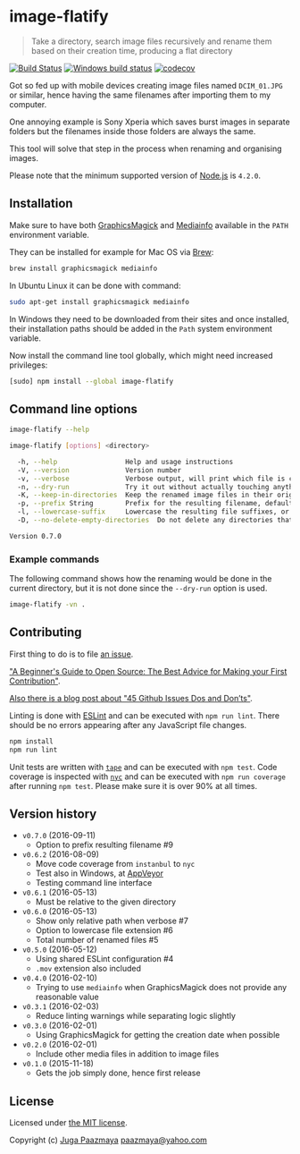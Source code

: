 # image-flatify

> Take a directory, search image files recursively and rename them based on their creation time, producing a flat directory

[![Build Status](https://travis-ci.org/paazmaya/image-flatify.svg?branch=master)](https://travis-ci.org/paazmaya/image-flatify)
[![Windows build status](https://ci.appveyor.com/api/projects/status/h561l3h2l26aobr1/branch/master?svg=true)](https://ci.appveyor.com/project/paazmaya/image-flatify/branch/master)
[![codecov](https://codecov.io/gh/paazmaya/image-flatify/branch/master/graph/badge.svg)](https://codecov.io/gh/paazmaya/image-flatify)

Got so fed up with mobile devices creating image files named `DCIM_01.JPG`
or similar, hence having the same filenames after importing them to my
computer.

One annoying example is Sony Xperia which saves burst images in separate folders
but the filenames inside those folders are always the same.

This tool will solve that step in the process when renaming and organising images.

Please note that the minimum supported version of [Node.js](https://nodejs.org/en/) is `4.2.0`.

## Installation

Make sure to have both [GraphicsMagick](http://www.graphicsmagick.org/) and
[Mediainfo](https://mediaarea.net/en/MediaInfo) available in the `PATH` environment variable.

They can be installed for example for Mac OS via [Brew](http://brew.sh):

```sh
brew install graphicsmagick mediainfo
```

In Ubuntu Linux it can be done with command:

```sh
sudo apt-get install graphicsmagick mediainfo
```

In Windows they need to be downloaded from their sites and once installed,
their installation paths should be added in the `Path` system environment variable.

Now install the command line tool globally, which might need increased privileges:

```sh
[sudo] npm install --global image-flatify
```

## Command line options

```sh
image-flatify --help
```

```sh
image-flatify [options] <directory>

  -h, --help                 Help and usage instructions
  -V, --version              Version number
  -v, --verbose              Verbose output, will print which file is currently being processed
  -n, --dry-run              Try it out without actually touching anything
  -K, --keep-in-directories  Keep the renamed image files in their original directory
  -p, --prefix String        Prefix for the resulting filename, default empty
  -l, --lowercase-suffix     Lowercase the resulting file suffixes, or use as is by default
  -D, --no-delete-empty-directories  Do not delete any directories that become empty after processing

Version 0.7.0
```

### Example commands

The following command shows how the renaming would be done in the current directory, but it is
not done since the `--dry-run` option is used.

```sh
image-flatify -vn .
```

## Contributing

First thing to do is to file [an issue](https://github.com/paazmaya/image-flatify/issues).

["A Beginner's Guide to Open Source: The Best Advice for Making your First Contribution"](http://hf.heidilabs.com/blog/a-beginners-guide-to-open-source-making-your-first-contribution).

[Also there is a blog post about "45 Github Issues Dos and Don’ts"](https://davidwalsh.name/45-github-issues-dos-donts).

Linting is done with [ESLint](http://eslint.org) and can be executed with `npm run lint`.
There should be no errors appearing after any JavaScript file changes.

```sh
npm install
npm run lint
```

Unit tests are written with [`tape`](https://github.com/substack/tape) and can be executed with `npm test`.
Code coverage is inspected with [`nyc`](https://github.com/istanbuljs/nyc) and
can be executed with `npm run coverage` after running `npm test`.
Please make sure it is over 90% at all times.

## Version history

* `v0.7.0` (2016-09-11)
  - Option to prefix resulting filename #9
* `v0.6.2` (2016-08-09)
  - Move code coverage from `instanbul` to `nyc`
  - Test also in Windows, at [AppVeyor](https://ci.appveyor.com/project/paazmaya/image-flatify)
  - Testing command line interface
* `v0.6.1` (2016-05-13)
  - Must be relative to the given directory
* `v0.6.0` (2016-05-13)
  - Show only relative path when verbose #7
  - Option to lowercase file extension #6
  - Total number of renamed files #5
* `v0.5.0` (2016-05-12)
  - Using shared ESLint configuration #4
  - `.mov` extension also included
* `v0.4.0` (2016-02-10)
  - Trying to use `mediainfo` when GraphicsMagick does not provide any reasonable value
* `v0.3.1` (2016-02-03)
  - Reduce linting warnings while separating logic slightly
* `v0.3.0` (2016-02-01)
  - Using GraphicsMagick for getting the creation date when possible
* `v0.2.0` (2016-02-01)
  - Include other media files in addition to image files
* `v0.1.0` (2015-11-18)
  - Gets the job simply done, hence first release

## License

Licensed under [the MIT license](LICENSE).

Copyright (c) [Juga Paazmaya](https://paazmaya.fi) <paazmaya@yahoo.com>
